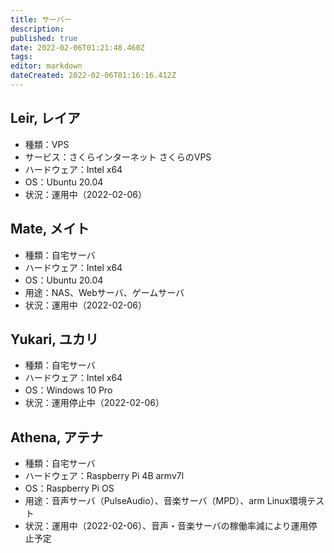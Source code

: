 ```yaml
---
title: サーバー
description: 
published: true
date: 2022-02-06T01:21:48.460Z
tags: 
editor: markdown
dateCreated: 2022-02-06T01:16:16.412Z
---
```


## Leir, レイア
- 種類：VPS
- サービス：さくらインターネット さくらのVPS
- ハードウェア：Intel x64
- OS：Ubuntu 20.04
- 状況：運用中（2022-02-06）

## Mate, メイト
- 種類：自宅サーバ
- ハードウェア：Intel x64
- OS：Ubuntu 20.04
- 用途：NAS、Webサーバ、ゲームサーバ
- 状況：運用中（2022-02-06）

## Yukari, ユカリ
- 種類：自宅サーバ
- ハードウェア：Intel x64
- OS：Windows 10 Pro
- 状況：運用停止中（2022-02-06）

## Athena, アテナ
- 種類：自宅サーバ
- ハードウェア：Raspberry Pi 4B armv7l
- OS：Raspberry Pi OS
- 用途：音声サーバ（PulseAudio）、音楽サーバ（MPD）、arm Linux環境テスト
- 状況：運用中（2022-02-06）、音声・音楽サーバの稼働率減により運用停止予定
